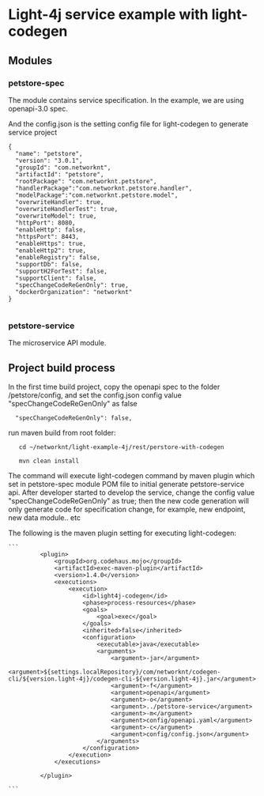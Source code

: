 # Light-4j service example with light-codegen

## Modules

### petstore-spec

  The module contains service specification. In the example, we are using openapi-3.0 spec.

  And the config.json is the setting config file for light-codegen to generate service project

  ```
  {
    "name": "petstore",
    "version": "3.0.1",
    "groupId": "com.networknt",
    "artifactId": "petstore",
    "rootPackage": "com.networknt.petstore",
    "handlerPackage":"com.networknt.petstore.handler",
    "modelPackage":"com.networknt.petstore.model",
    "overwriteHandler": true,
    "overwriteHandlerTest": true,
    "overwriteModel": true,
    "httpPort": 8080,
    "enableHttp": false,
    "httpsPort": 8443,
    "enableHttps": true,
    "enableHttp2": true,
    "enableRegistry": false,
    "supportDb": false,
    "supportH2ForTest": false,
    "supportClient": false,
    "specChangeCodeReGenOnly": true,
    "dockerOrganization": "networknt"
  }


  ```


### petstore-service

  The microservice API module.


## Project build process



 In the first time build project, copy the openapi spec to the folder /petstore/config, and set the config.json config value "specChangeCodeReGenOnly" as false

  ```
    "specChangeCodeReGenOnly": false,

  ```

 run maven build from root folder:

   ```
      cd ~/networknt/light-example-4j/rest/perstore-with-codegen

      mvn clean install

   ```

 The command will  execute light-codegen command by maven plugin which set in petstore-spec module POM file to initial generate petstore-service api. After developer started to develop the service, change the config value "specChangeCodeReGenOnly" as true;
 then the new code generation will only generate code for specification change, for example, new endpoint, new data module.. etc


 The following is the maven plugin setting for executing light-codegen:

    ```
             <plugin>
                 <groupId>org.codehaus.mojo</groupId>
                 <artifactId>exec-maven-plugin</artifactId>
                 <version>1.4.0</version>
                 <executions>
                     <execution>
                         <id>light4j-codegen</id>
                         <phase>process-resources</phase>
                         <goals>
                             <goal>exec</goal>
                         </goals>
                         <inherited>false</inherited>
                         <configuration>
                             <executable>java</executable>
                             <arguments>
                                 <argument>-jar</argument>
                                 <argument>${settings.localRepository}/com/networknt/codegen-cli/${version.light-4j}/codegen-cli-${version.light-4j}.jar</argument>
                                 <argument>-f</argument>
                                 <argument>openapi</argument>
                                 <argument>-o</argument>
                                 <argument>../petstore-service</argument>
                                 <argument>-m</argument>
                                 <argument>config/openapi.yaml</argument>
                                 <argument>-c</argument>
                                 <argument>config/config.json</argument>
                             </arguments>
                         </configuration>
                     </execution>
                 </executions>

             </plugin>

    ```